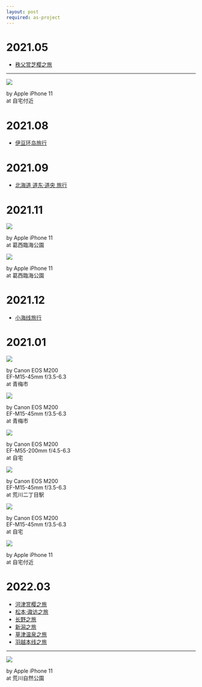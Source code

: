 ```yaml
---
layout: post
required: as-project
---
```


# 2021.05

- [秩父赏芝樱之旅](/2021/05/03/a-travel-at-chichibu.html)

---

<div class="gallery">
    <div class="item">
        <img src="/assets/src/days-in-japan/2021-05-1.jpeg">
        <p>by Apple iPhone 11<br>at 自宅付近</p>
    </div>
</div>

# 2021.08

- [伊豆环岛旅行](/2021/08/26/a-travel-at-izu.html)

# 2021.09

- [北海道 道东·道央 旅行](/2021/09/25/a-travel-at-hokkaido.html)

# 2021.11

<div class="gallery">
    <div class="item">
        <img src="/assets/src/days-in-japan/2021-11-1.jpeg">
        <p>by Apple iPhone 11<br>at 葛西臨海公園</p>
    </div>
    <div class="item">
        <img src="/assets/src/days-in-japan/2021-11-2.jpeg">
        <p>by Apple iPhone 11<br>at 葛西臨海公園</p>
    </div>
</div>

# 2021.12

- [小海线旅行](/2021/12/30/a-travel-at-koumi.html)

# 2021.01

<div class="gallery">
    <div class="item">
        <img src="/assets/src/days-in-japan/2022-01-1.jpeg">
        <p>by Canon EOS M200<br>EF-M15-45mm f/3.5-6.3<br>at 青梅市</p>
    </div>
    <div class="item">
        <img src="/assets/src/days-in-japan/2022-01-2.jpeg">
        <p>by Canon EOS M200<br>EF-M15-45mm f/3.5-6.3<br>at 青梅市</p>
    </div>
    <div class="item">
        <img src="/assets/src/days-in-japan/2022-01-3.jpeg">
        <p>by Canon EOS M200<br>EF-M55-200mm f/4.5-6.3<br>at 自宅</p>
    </div>
    <div class="item">
        <img src="/assets/src/days-in-japan/2022-01-4.jpeg">
        <p>by Canon EOS M200<br>EF-M15-45mm f/3.5-6.3<br>at 荒川二丁目駅</p>
    </div>
    <div class="item">
        <img src="/assets/src/days-in-japan/2022-01-5.jpeg">
        <p>by Canon EOS M200<br>EF-M15-45mm f/3.5-6.3<br>at 自宅</p>
    </div>
    <div class="item">
        <img src="/assets/src/days-in-japan/2022-01-6.jpeg">
        <p>by Apple iPhone 11<br>at 自宅付近</p>
    </div>
</div>

# 2022.03

- [河津赏樱之旅](/2022/03/05/a-travel-at-kawazu.html)
- [松本·诹访之旅](/2022/03/06/a-travel-at-matsumoto.html)
- [长野之旅](/2022/03/07/a-travel-at-nagano.html)
- [新潟之旅](/2022/03/08/a-travel-at-niigata.html)
- [草津温泉之旅](/2022/03/09/a-travel-at-kusatsu.html)
- [羽越本线之旅](/2022/03/10/a-travel-at-uetsu.html)

---

<div class="gallery">
    <div class="item">
        <img src="/assets/src/days-in-japan/2022-03-1.jpeg">
        <p>by Apple iPhone 11<br>at 荒川自然公園</p>
    </div>
</div>
